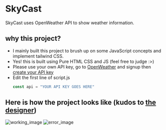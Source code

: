 # SkyCast
SkyCast uses OpenWeather API to show weather information.

## why this project?
- I mainly built this project to brush up on some JavaScript concepts and implement tailwind CSS.
- Yes! this is built using Pure HTML CSS and JS (feel free to judge :>)
- Please use your own API key, go to [OpenWeather](https://openweathermap.org/) and signup then [create your API key](https://home.openweathermap.org/api_keys)
- Edit the first line of script.js
  ```javascript
  const api = "YOUR API KEY GOES HERE"
  ```
## Here is how the project looks like (kudos to [the designer](https://www.linkedin.com/in/rittika-mondal-21459827b/))
![working_image](https://i.imgur.com/c1TuNBa.png)
![error_image](https://i.imgur.com/E6sRTVy.png)
